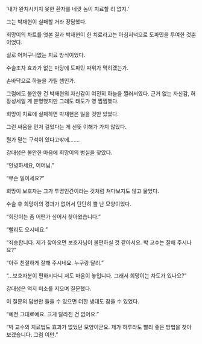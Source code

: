 ‘내가 완치시키지 못한 환자를 네깟 놈이 치료할 리 없지.’

그는 박재현이 실패할 거라 장담했다.

희망이의 차트를 엿본 결과 박재현이 한 치료라고는 아침저녁으로 도파민을 투여한 것뿐이었다.

실로 어처구니없는 치료 방식이었다.

수술조차 효과가 없는 마당에 도파민 따위가 먹히겠는가.

손바닥으로 하늘을 가릴 셈인가.

그럼에도 불안한 건 박재현의 자신감이 여전히 하늘을 찔러서였다. 근거 없는 자신감, 허장성세일 게 분명했지만 그래도 태도가 영 찜찜했다.

희망이 치료에 실패하면 박재현은 잃을 것만 있었다.

그런 싸움을 먼저 걸었다는 게 선뜻 이해가 가지 않았다.

뭔가 믿는 구석이 있다고밖에…….

강대성은 불안한 마음에 희망이의 병실을 찾았다.

“안녕하세요, 어머님.”

“무슨 일이세요?”

희망이 보호자는 그가 투명인간이라는 것처럼 쳐다보지도 않고 물었다.

수술 후 희망이의 경과가 없어서 단단히 뿔 난 모양이었다.

“희망이는 좀 어떤가 싶어서 찾아왔습니다.”

“빨리도 오시네요.”

“죄송합니다. 제가 찾아오면 보호자님이 불편하실 것 같아서요. 박 교수는 잘해 주시나요?”

“아주 친절하게 잘해 주시네요. 누구랑 달리.”

“…보호자분이 편하시다니 저도 마음이 놓입니다. 그래서 희망이는 차도가 있나요?”

강대성은 억지 미소를 지으며 질문했다.

이 질문의 답변만 들을 수 있으면 더한 냉대도 참을 수 있었다.

“예전 그대로예요. 크게 달라진 건 없어요.”

“박 교수의 치료법도 효과가 없었던 모양이군요. 제가 하루라도 빨리 좋은 방법을 찾아보겠습니다. 그럼 이만.”